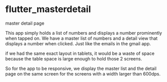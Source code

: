 # flutter_masterdetail
master detail page

This app simply holds a list of numbers and displays a number prominently when tapped on. We have a master list of numbers and a detail view that displays a number when clicked. Just like the emails in the gmail app.

if we had the same exact layout in tablets, it would be a waste of space because the table space is large enough to hold those 2 screens.

So for the app to be responsive, we display the master list and the detail page on the same screen for the screens with a width larger than 600dps.


